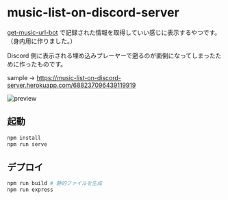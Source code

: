 # music-list-on-discord-server

[get-music-url-bot](https://github.com/tsuen4/get-music-url-bot) で記録された情報を取得していい感じに表示するやつです。（身内用に作りました。）

Discord 側に表示される埋め込みプレーヤーで遡るのが面倒になってしまったために作ったものです。

sample -> <https://music-list-on-discord-server.herokuapp.com/688237096439119919>

![preview](https://i.imgur.com/eRNCxpS.gif)

## 起動

```bash
npm install
npm run serve
```

## デプロイ

```bash
npm run build # 静的ファイルを生成
npm run express
```
